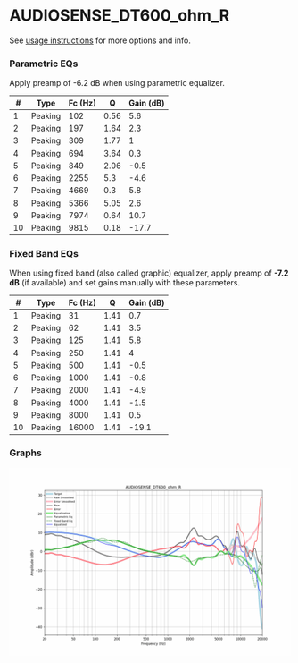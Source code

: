 # AUDIOSENSE_DT600_ohm_R
See [usage instructions](https://github.com/jaakkopasanen/AutoEq#usage) for more options and info.

### Parametric EQs
Apply preamp of -6.2 dB when using parametric equalizer.

|   # | Type    |   Fc (Hz) |    Q |   Gain (dB) |
|-----|---------|-----------|------|-------------|
|   1 | Peaking |       102 | 0.56 |         5.6 |
|   2 | Peaking |       197 | 1.64 |         2.3 |
|   3 | Peaking |       309 | 1.77 |         1   |
|   4 | Peaking |       694 | 3.64 |         0.3 |
|   5 | Peaking |       849 | 2.06 |        -0.5 |
|   6 | Peaking |      2255 | 5.3  |        -4.6 |
|   7 | Peaking |      4669 | 0.3  |         5.8 |
|   8 | Peaking |      5366 | 5.05 |         2.6 |
|   9 | Peaking |      7974 | 0.64 |        10.7 |
|  10 | Peaking |      9815 | 0.18 |       -17.7 |

### Fixed Band EQs
When using fixed band (also called graphic) equalizer, apply preamp of **-7.2 dB** (if available) and set gains manually with these parameters.

|   # | Type    |   Fc (Hz) |    Q |   Gain (dB) |
|-----|---------|-----------|------|-------------|
|   1 | Peaking |        31 | 1.41 |         0.7 |
|   2 | Peaking |        62 | 1.41 |         3.5 |
|   3 | Peaking |       125 | 1.41 |         5.8 |
|   4 | Peaking |       250 | 1.41 |         4   |
|   5 | Peaking |       500 | 1.41 |        -0.5 |
|   6 | Peaking |      1000 | 1.41 |        -0.8 |
|   7 | Peaking |      2000 | 1.41 |        -4.9 |
|   8 | Peaking |      4000 | 1.41 |        -1.5 |
|   9 | Peaking |      8000 | 1.41 |         0.5 |
|  10 | Peaking |     16000 | 1.41 |       -19.1 |

### Graphs
![](./AUDIOSENSE_DT600_ohm_R.png)
